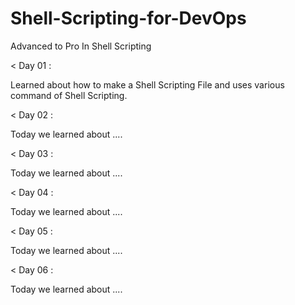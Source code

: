 # Shell-Scripting-for-DevOps
Advanced to Pro In Shell Scripting  

< Day 01 : 

Learned about how to make a Shell Scripting File and uses various command of Shell Scripting.

< Day 02 :

Today we learned about ....

< Day 03 :

Today we learned about ....

< Day 04 :

Today we learned about ....

< Day 05 :

Today we learned about ....

< Day 06 :

Today we learned about ....
